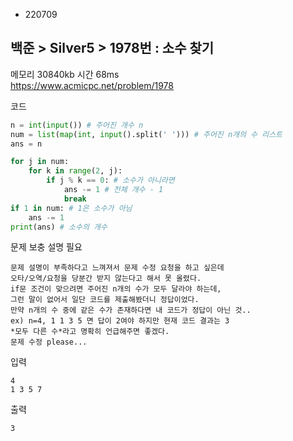 - 220709
## 백준 > Silver5 > 1978번 : 소수 찾기
메모리 30840kb 시간 68ms  
https://www.acmicpc.net/problem/1978  

코드
```python
n = int(input()) # 주어진 개수 n
num = list(map(int, input().split(' '))) # 주어진 n개의 수 리스트
ans = n

for j in num:
    for k in range(2, j):
        if j % k == 0: # 소수가 아니라면
            ans -= 1 # 전체 개수 - 1
            break
if 1 in num: # 1은 소수가 아님
    ans -= 1
print(ans) # 소수의 개수
```

문제 보충 설명 필요
```
문제 설명이 부족하다고 느껴져서 문제 수정 요청을 하고 싶은데
오타/오역/요청을 당분간 받지 않는다고 해서 못 올렸다.
if문 조건이 맞으려면 주어진 n개의 수가 모두 달라야 하는데,
그런 말이 없어서 일단 코드를 제출해봤더니 정답이었다.
만약 n개의 수 중에 같은 수가 존재하다면 내 코드가 정답이 아닌 것..
ex) n=4, 1 1 3 5 면 답이 2여야 하지만 현재 코드 결과는 3
*모두 다른 수*라고 명확히 언급해주면 좋겠다.
문제 수정 please...
```

입력
```
4
1 3 5 7
```

출력
```
3
```